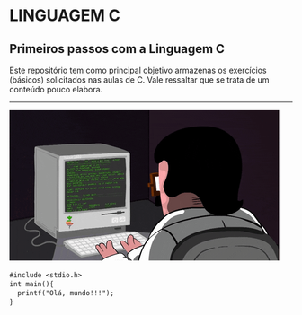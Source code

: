 # LINGUAGEM C
## Primeiros passos com a Linguagem C
Este repositório tem como principal objetivo armazenas os exercícios (básicos) solicitados nas aulas de C. Vale ressaltar que se trata de um conteúdo pouco elabora. 

---
![programacao](https://github.com/hochiminh1996/EXERCICIOS_C/blob/master/dev_gif.gif)
```
#include <stdio.h>
int main(){
  printf("Olá, mundo!!!");
}
```

